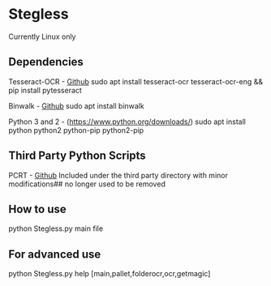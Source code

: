 # Stegless
Currently Linux only
## Dependencies

Tesseract-OCR - [Github](https://github.com/tesseract-ocr/tesseract) 
sudo apt install tesseract-ocr tesseract-ocr-eng && pip install pytesseract

Binwalk - [Github](https://github.com/ReFirmLabs/binwalk)
sudo apt install binwalk

Python 3 and 2 - (https://www.python.org/downloads/)
sudo apt install python python2 python-pip python2-pip

## Third Party Python Scripts
PCRT - [Github](https://github.com/sherlly/PCRT)
Included under the third party directory with minor modifications## no longer used to be removed

## How to use 
python Stegless.py main file

## For advanced use
python Stegless.py help [main,pallet,folderocr,ocr,getmagic]
